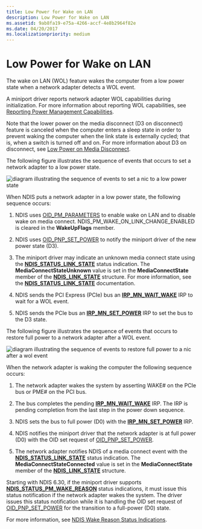 ```yaml
---
title: Low Power for Wake on LAN
description: Low Power for Wake on LAN
ms.assetid: 9ab8fa19-e75a-4266-accf-4e8b2964f82e
ms.date: 04/20/2017
ms.localizationpriority: medium
---
```


# Low Power for Wake on LAN





The wake on LAN (WOL) feature wakes the computer from a low power state when a network adapter detects a WOL event.

A miniport driver reports network adapter WOL capabilities during initialization. For more information about reporting WOL capabilities, see [Reporting Power Management Capabilities](reporting-power-management-capabilities.md).

Note that the lower power on the media disconnect (D3 on disconnect) feature is canceled when the computer enters a sleep state in order to prevent waking the computer when the link state is externally cycled; that is, when a switch is turned off and on. For more information about D3 on disconnect, see [Low Power on Media Disconnect](low-power-on-media-disconnect.md).

The following figure illustrates the sequence of events that occurs to set a network adapter to a low power state.

![diagram illustrating the sequence of events to set a nic to a low power state](images/d3onsleep.png)

When NDIS puts a network adapter in a low power state, the following sequence occurs:

1.  NDIS uses [OID\_PM\_PARAMETERS](https://docs.microsoft.com/windows-hardware/drivers/network/oid-pm-parameters) to enable wake on LAN and to disable wake on media connect. NDIS\_PM\_WAKE\_ON\_LINK\_CHANGE\_ENABLED is cleared in the **WakeUpFlags** member.

2.  NDIS uses [OID\_PNP\_SET\_POWER](https://docs.microsoft.com/windows-hardware/drivers/network/oid-pnp-set-power) to notify the miniport driver of the new power state (D3).

3.  The miniport driver may indicate an unknown media connect state using the [**NDIS\_STATUS\_LINK\_STATE**](https://docs.microsoft.com/windows-hardware/drivers/network/ndis-status-link-state) status indication. The **MediaConnectStateUnknown** value is set in the **MediaConnectState** member of the [**NDIS\_LINK\_STATE**](https://docs.microsoft.com/windows-hardware/drivers/ddi/ntddndis/ns-ntddndis-_ndis_link_state) structure. For more information, see the [**NDIS\_STATUS\_LINK\_STATE**](https://docs.microsoft.com/windows-hardware/drivers/network/ndis-status-link-state) documentation.

4.  NDIS sends the PCI Express (PCIe) bus an [**IRP\_MN\_WAIT\_WAKE**](https://docs.microsoft.com/windows-hardware/drivers/kernel/irp-mn-wait-wake) IRP to wait for a WOL event.

5.  NDIS sends the PCIe bus an [**IRP\_MN\_SET\_POWER**](https://docs.microsoft.com/windows-hardware/drivers/kernel/irp-mn-set-power) IRP to set the bus to the D3 state.

The following figure illustrates the sequence of events that occurs to restore full power to a network adapter after a WOL event.

![diagram illustrating the sequence of events to restore full power to a nic after a wol event](images/d0onwol.png)

When the network adapter is waking the computer the following sequence occurs:

1.  The network adapter wakes the system by asserting WAKE\# on the PCIe bus or PME\# on the PCI bus.

2.  The bus completes the pending [**IRP\_MN\_WAIT\_WAKE**](https://docs.microsoft.com/windows-hardware/drivers/kernel/irp-mn-wait-wake) IRP. The IRP is pending completion from the last step in the power down sequence.

3.  NDIS sets the bus to full power (D0) with the [**IRP\_MN\_SET\_POWER**](https://docs.microsoft.com/windows-hardware/drivers/kernel/irp-mn-set-power) IRP.

4.  NDIS notifies the miniport driver that the network adapter is at full power (D0) with the OID set request of [OID\_PNP\_SET\_POWER](https://docs.microsoft.com/windows-hardware/drivers/network/oid-pnp-set-power).

5.  The network adapter notifies NDIS of a media connect event with the [**NDIS\_STATUS\_LINK\_STATE**](https://docs.microsoft.com/windows-hardware/drivers/network/ndis-status-link-state) status indication. The **MediaConnectStateConnected** value is set in the **MediaConnectState** member of the [**NDIS\_LINK\_STATE**](https://docs.microsoft.com/windows-hardware/drivers/ddi/ntddndis/ns-ntddndis-_ndis_link_state) structure.

Starting with NDIS 6.30, if the miniport driver supports [**NDIS\_STATUS\_PM\_WAKE\_REASON**](https://docs.microsoft.com/windows-hardware/drivers/network/ndis-status-pm-wake-reason) status indications, it must issue this status notification if the network adapter wakes the system. The driver issues this status notification while it is handling the OID set request of [OID\_PNP\_SET\_POWER](https://docs.microsoft.com/windows-hardware/drivers/network/oid-pnp-set-power) for the transition to a full-power (D0) state.

For more information, see [NDIS Wake Reason Status Indications](ndis-wake-reason-status-indications.md).

 

 





